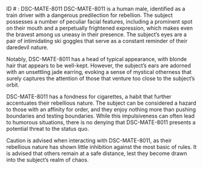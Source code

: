 ID # : DSC-MATE-8011
DSC-MATE-8011 is a human male, identified as a train driver with a dangerous predilection for rebellion. The subject possesses a number of peculiar facial features, including a prominent spot on their mouth and a perpetually frightened expression, which makes even the bravest among us uneasy in their presence. The subject’s eyes are a pair of intimidating ski goggles that serve as a constant reminder of their daredevil nature. 

Notably, DSC-MATE-8011 has a head of typical appearance, with blonde hair that appears to be well-kept. However, the subject’s ears are adorned with an unsettling jade earring, evoking a sense of mystical otherness that surely captures the attention of those that venture too close to the subject’s orbit. 

DSC-MATE-8011 has a fondness for cigarettes, a habit that further accentuates their rebellious nature. The subject can be considered a hazard to those with an affinity for order, and they enjoy nothing more than pushing boundaries and testing boundaries. While this impulsiveness can often lead to humorous situations, there is no denying that DSC-MATE-8011 presents a potential threat to the status quo. 

Caution is advised when interacting with DSC-MATE-8011, as their rebellious nature has shown little inhibition against the most basic of rules. It is advised that others remain at a safe distance, lest they become drawn into the subject’s realm of chaos.